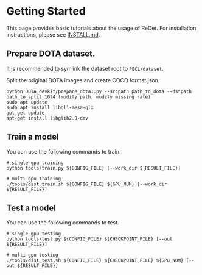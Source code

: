# Getting Started

This page provides basic tutorials about the usage of ReDet.
For installation instructions, please see [INSTALL.md](INSTALL.md).


## Prepare DOTA dataset.
It is recommended to symlink the dataset root to `PECL/dataset`.

Split the original DOTA images and create COCO format json. 
```
python DOTA_devkit/prepare_dota1.py --srcpath path_to_dota --dstpath path_to_split_1024 (modify path, modify missing rate)
sudo apt update
sudo apt install libgl1-mesa-glx
apt-get update
apt-get install libglib2.0-dev
```

## Train a model

You can use the following commands to train.

```shell
# single-gpu training
python tools/train.py ${CONFIG_FILE} [--work_dir ${RESULT_FILE}]

# multi-gpu training
./tools/dist_train.sh ${CONFIG_FILE} ${GPU_NUM} [--work_dir ${RESULT_FILE}]
```

## Test a model
You can use the following commands to test.

```shell
# single-gpu testing
python tools/test.py ${CONFIG_FILE} ${CHECKPOINT_FILE} [--out ${RESULT_FILE}]

# multi-gpu testing
./tools/dist_test.sh ${CONFIG_FILE} ${CHECKPOINT_FILE} ${GPU_NUM} [--out ${RESULT_FILE}]
```

